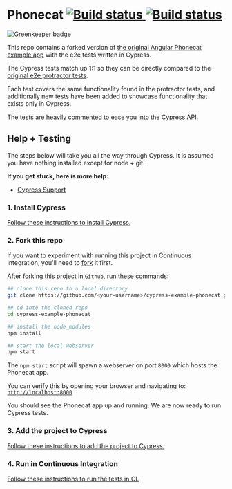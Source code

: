 # Phonecat [![Build status][ci-image] ][ci-url][![Build status](https://ci.appveyor.com/api/projects/status/i5jmxcm0d36o1yef?svg=true)](https://ci.appveyor.com/project/cypress-io/cypress-example-phonecat)

[![Greenkeeper badge](https://badges.greenkeeper.io/cypress-io/cypress-example-phonecat.svg)](https://greenkeeper.io/)

[ci-image]: https://travis-ci.org/cypress-io/cypress-example-phonecat.svg?branch=master
[ci-url]: https://travis-ci.org/cypress-io/cypress-example-phonecat

This repo contains a forked version of [the original  Angular Phonecat example app](https://github.com/angular/angular-phonecat) with the e2e tests written in Cypress.

The Cypress tests match up 1:1 so they can be directly compared to the [original e2e protractor tests](e2e-tests/scenarios.js).

Each test covers the same functionality found in the protractor tests, and additionally new tests have been added to showcase functionality that exists only in Cypress.

The [tests are heavily commented](cypress/integration/app_spec.js) to ease you into the Cypress API.

## Help + Testing

The steps below will take you all the way through Cypress. It is assumed you have nothing installed except for node + git.

**If you get stuck, here is more help:**

* [Cypress Support](https://on.cypress.io/support)

### 1. Install Cypress

[Follow these instructions to install Cypress.](https://on.cypress.io/installing-cypress)

### 2. Fork this repo

If you want to experiment with running this project in Continuous Integration, you'll need to [fork](https://github.com/cypress-io/cypress-example-phonecat#fork-destination-box) it first.

After forking this project in `Github`, run these commands:

```bash
## clone this repo to a local directory
git clone https://github.com/<your-username>/cypress-example-phonecat.git

## cd into the cloned repo
cd cypress-example-phonecat

## install the node_modules
npm install

## start the local webserver
npm start
```

The `npm start` script will spawn a webserver on port `8000` which hosts the Phonecat app.

You can verify this by opening your browser and navigating to: [`http://localhost:8000`](http://localhost:8000)

You should see the Phonecat app up and running. We are now ready to run Cypress tests.

### 3. Add the project to Cypress

[Follow these instructions to add the project to Cypress.](https://on.cypress.io/writing-your-first-test)

### 4. Run in Continuous Integration

[Follow these instructions to run the tests in CI.](https://on.cypress.io/continuous-integration)
